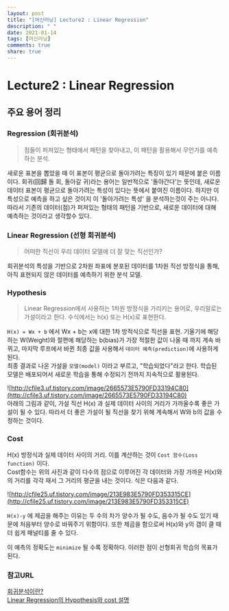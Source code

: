 ```yaml
---
layout: post
title: "[머신러닝] Lecture2 : Linear Regression"
description: " "
date: 2021-01-14
tags: [머신러닝]
comments: true
share: true
---
```



# Lecture2 : Linear Regression

## 주요 용어 정리
### Regression (회귀분석)
> 점들이 퍼져있는 형태에서 패턴을 찾아내고, 이 패턴을 활용해서 무언가를 예측하는 분석. 

새로운 표본을 뽑았을 때 이 표본이 평균으로 돌아가려는 특징이 있기 때문에 붙은 이름이다. 회귀(回歸 돌 회, 돌아갈 귀)라는 용어는 일반적으로 '돌아간다'는 뜻인데, 새로운 데이터 표본이 평균으로 돌아가려는 특성이 있다는 뜻에서 붙여진 이름이다. 하지만 이 특성으로 예측을 하고 싶은 것이지 이 '돌아가려는 특성' 을 분석하는것이 주는 아니다.<br>따라서 기존의 데이터(점)가 퍼져있는 형태의 패턴을 기반으로, 새로운 데이터에 대해 예측하는 것이라고 생각할수 있다.

### Linear Regression (선형 회귀분석)
> 어떠한 직선이 우리 데이터 모델에 더 잘 맞는 직선인가?

회귀분석의 특성을 기반으로 2차원 좌표에 분포된 데이터를 1차원 직선 방정식을 통해, 아직 표현되지 않은 데이터를 예측하기 위한 분석 모델.

### Hypothesis
> Linear Regression에서 사용하는 1차원 방정식을 가리키는 용어로, 우리말로는 가설이라고 한다. 수식에서는 h(x) 또는 H(x)로 표현한다.

`H(x) = Wx + b` 에서 Wx + b는 x에 대한 1차 방적식으로 직선을 표현. 기울기에 해당하는 W(Weight)와 절편에 해당하는 b(bias)가 가장 적절한 값이 나올 때 까지 계속 바뀌고, 마지막 루프에서 바뀐 최종 값을 사용해서 `데이터 예측(prediction)`에 사용하게 된다.<br> 최종 결과로 나온 가설을 `모델(model)` 이라고 부르고, "학습되었다"라고 한다. 학습된 모델은 배포되어서 새로운 학습을 통해 수정되기 전까지 지속적으로 활용된다.


![http://cfile3.uf.tistory.com/image/2665573E5790FD33194C80](http://cfile3.uf.tistory.com/image/2665573E5790FD33194C80)<br>아래의 그림과 같이, 가설 직선 H(x) 과 실제 데이터 사이의 거리가 가까울수록 좋은 가설이 될 수 있다. 따라서 더 좋은 가설이 될 직선을 찾기 위해 계속해서 W와 b의 값을 수정하는 것이다.

### Cost
H(x) 방정식과 실제 데이터 사이의 거리. 이를 계산하는 것이 `Cost 함수(Loss function)` 이다.<br>
Cost함수는 위의 사진과 같이 다수의 점으로 이루어진 각 데이터와 가장 가까운 H(x)와의 거리를 각각 재서 그 거리의 평균을 내는 것이다. 식은 다음과 같다.

![http://cfile25.uf.tistory.com/image/213E983E5790FD353315CE](http://cfile25.uf.tistory.com/image/213E983E5790FD353315CE)

`H(x)-y` 에 제곱을 해주는 이유는 두 수의 차가 양수가 될 수도, 음수가 될 수도 있기 때문에 처음부터 양수로 바꿔주기 위함이다.  또한 제곱을 함으로써 H(x)와 y의 갭이 클 때 더 쉽게 패널티를 줄 수 있다.

이 예측의 정확도는 `minimize` 될 수록 정확하다. 이러한 점이 선형회귀 학습의 목표가 된다.


### 참고URL
[회귀분석이란?](http://math7.tistory.com/118)<br>[Linear Regression의 Hypothesis와 cost 설명](http://pythonkim.tistory.com/7)